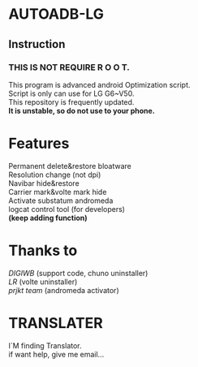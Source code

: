 # AUTOADB-LG
## Instruction  
### THIS IS NOT REQUIRE R O O T.  
  
  This program is advanced android Optimization script.  
  Script is only can use for LG G6~V50.    
  This repository is frequently updated.  
  **It is unstable, so do not use to your phone.**   
# Features
Permanent delete&restore bloatware  
Resolution change (not dpi)  
Navibar hide&restore  
Carrier mark&volte mark hide  
Activate substatum andromeda  
logcat control tool (for developers)  
**(keep adding function)**

# Thanks to
*DIGIWB* (support code, chuno uninstaller)  
*LR* (volte uninstaller)  
*prjkt team* (andromeda activator)

# TRANSLATER
I`M finding Translator.  
if want help, give me email...
